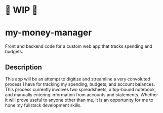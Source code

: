 # :rotating_light: WIP :rotating_light:
# my-money-manager
Front and backend code for a custom web app that tracks spending and budgets.
## Description
This app will be an attempt to digitize and streamline a very convoluted process I have for tracking my spending, budgets, and account balances. This process currently involves two spreadsheets, a top-bound notebook, and manually entering information from accounts and statements. Whether it will prove useful to anyone other than me, it is an opportunity for me to hone my fullstack development skills.
